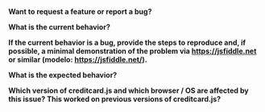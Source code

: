 **Want to request a feature or report a bug?**

**What is the current behavior?**

**If the current behavior is a bug, provide the steps to reproduce and, if possible, a minimal demonstration of the problem via https://jsfiddle.net or similar (modelo: https://jsfiddle.net/).**

**What is the expected behavior?**

**Which version of creditcard.js and which browser / OS are affected by this issue? This worked on previous versions of creditcard.js?**
